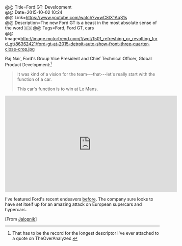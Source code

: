 @@ Title=Ford GT: Development  
@@ Date=2015-10-02 10:24  
@@ Link=https://www.youtube.com/watch?v=wC8IX1AqS1s  
@@ Description=The new Ford GT is a beast in the most absolute sense of the word 🇺🇸
@@ Tags=Ford, Ford GT, cars  
@@ Image=http://image.motortrend.com/f/wot/1501_refreshing_or_revolting_ford_gt/86362421/ford-gt-at-2015-detroit-auto-show-front-three-quarter-close-crop.jpg  

Raj Nair, Ford's Group Vice President and Chief Technical Officer, Global Product Development:[^record]
>It was kind of a vision for the team---that---let's really start with the function of a car.
>
>This car's function is to win at Le Mans.

<iframe width="560" height="315" src="https://www.youtube.com/embed/wC8IX1AqS1s" frameborder="0" allowfullscreen></iframe>

I've featured Ford's recent endeavors [before][theoveranalyzed]. The company sure looks to have set itself up for an amazing attack on European supercars and hypercars. 

[From [Jalopnik][jalopnik]]

[^record]: That has to be the record for the longest descriptor I've ever attached to a quote on TheOverAnalyzed.

[jalopnik]: http://jalopnik.com/the-2016-ford-gt-is-the-coolest-thing-since-liquid-nitr-1734274463
[theoveranalyzed]: http://www.theoveranalyzed.net/2015/6/3/ford-mustang-shelby-gt350s-glorious-flat-plane-crank-v8